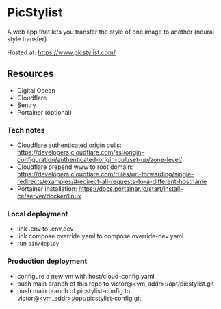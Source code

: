 # PicStylist
A web app that lets you transfer the style of one image to another (neural style transfer).

Hosted at: https://www.picstylist.com/

## Resources
 - Digital Ocean
 - Cloudflare
 - Sentry
 - Portainer (optional)

### Tech notes
 - Cloudflare authenticated origin pulls: https://developers.cloudflare.com/ssl/origin-configuration/authenticated-origin-pull/set-up/zone-level/
 - Cloudflare prepend www to root domain: https://developers.cloudflare.com/rules/url-forwarding/single-redirects/examples/#redirect-all-requests-to-a-different-hostname
 - Portainer installation: https://docs.portainer.io/start/install-ce/server/docker/linux

### Local deployment
 - link .env to .env.dev
 - link compose.override.yaml to compose.override-dev.yaml
 - run `bin/deploy`

### Production deployment
 - configure a new vm with host/cloud-config.yaml
 - push main branch of this repo to victor@<vm_addr>:/opt/picstylist.git
 - push main branch of picstylist-config to victor@<vm_addr>:/opt/picstylist-config.git
